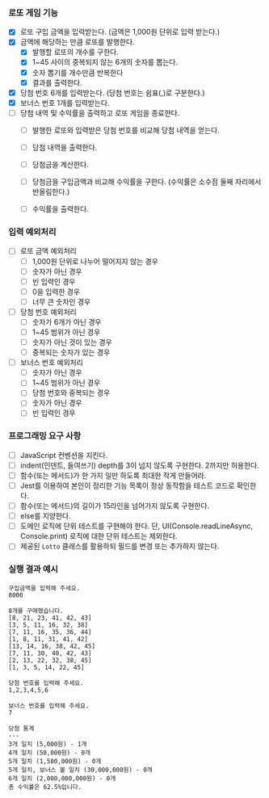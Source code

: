 ### 로또 게임 기능
- [x] 로또 구입 금액을 입력받는다. (금액은 1,000원 단위로 입력 받는다.)
- [x] 금액에 해당하는 만큼 로또를 발행한다.
  - [x] 발행할 로또의 개수를 구한다.
  - [x] 1~45 사이의 중복되지 않는 6개의 숫자를 뽑는다.
  - [x] 숫자 뽑기를 개수만큼 반복한다
  - [x] 결과를 출력한다.
- [x] 당첨 번호 6개를 입력받는다. (당첨 번호는 쉼표(,)로 구분한다.)
- [x] 보너스 번호 1개를 입력받는다.
- [ ] 당첨 내역 및 수익률을 출력하고 로또 게임을 종료한다.
  - [ ] 발행한 로또와 입력받은 당첨 번호를 비교해 당첨 내역을 얻는다.
  - [ ] 당첨 내역을 출력한다.
  - [ ] 당첨금을 계산한다.
  - [ ] 당첨금을 구입금액과 비교해 수익률을 구한다. (수익률은 소수점 둘째 자리에서 반올림한다.)
  - [ ] 수익률을 출력한다.


### 입력 예외처리
- [ ] 로또 금액 예외처리
  - [ ] 1,000원 단위로 나누어 떨어지지 않는 경우
  - [ ] 숫자가 아닌 경우
  - [ ] 빈 입력인 경우
  - [ ] 0을 입력한 경우
  - [ ] 너무 큰 숫자인 경우
- [ ] 당첨 번호 예외처리
  - [ ] 숫자가 6개가 아닌 경우
  - [ ] 1~45 범위가 아닌 경우
  - [ ] 숫자가 아닌 것이 있는 경우
  - [ ] 중복되는 숫자가 있는 경우
- [ ] 보너스 번호 예외처리
  - [ ] 숫자가 아닌 경우
  - [ ] 1~45 범위가 아닌 경우
  - [ ] 당첨 번호와 중복되는 경우
  - [ ] 숫자가 아닌 경우
  - [ ] 빈 입력인 경우
### 프로그래밍 요구 사항
- [ ] JavaScript 컨벤션을 지킨다.
- [ ] indent(인덴트, 들여쓰기) depth를 3이 넘지 않도록 구현한다. 2까지만 허용한다.
- [ ] 함수(또는 메서드)가 한 가지 일만 하도록 최대한 작게 만들어라.
- [ ] Jest를 이용하여 본인이 정리한 기능 목록이 정상 동작함을 테스트 코드로 확인한다.
- [ ] 함수(또는 메서드)의 길이가 15라인을 넘어가지 않도록 구현한다.
- [ ] else를 지양한다.
- [ ] 도메인 로직에 단위 테스트를 구현해야 한다. 단, UI(Console.readLineAsync, Console.print) 로직에 대한 단위 테스트는 제외한다.
- [ ] 제공된 `Lotto` 클래스를 활용하되 필드를 변경 또는 추가하지 않는다.
### 실행 결과 예시
```
구입금액을 입력해 주세요.
8000

8개를 구매했습니다.
[8, 21, 23, 41, 42, 43]
[3, 5, 11, 16, 32, 38]
[7, 11, 16, 35, 36, 44]
[1, 8, 11, 31, 41, 42]
[13, 14, 16, 38, 42, 45]
[7, 11, 30, 40, 42, 43]
[2, 13, 22, 32, 38, 45]
[1, 3, 5, 14, 22, 45]

당첨 번호를 입력해 주세요.
1,2,3,4,5,6

보너스 번호를 입력해 주세요.
7

당첨 통계
---
3개 일치 (5,000원) - 1개
4개 일치 (50,000원) - 0개
5개 일치 (1,500,000원) - 0개
5개 일치, 보너스 볼 일치 (30,000,000원) - 0개
6개 일치 (2,000,000,000원) - 0개
총 수익률은 62.5%입니다.
```
